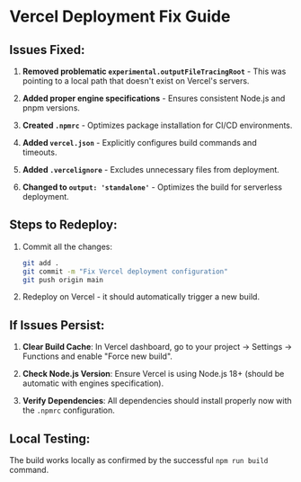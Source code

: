 # Vercel Deployment Fix Guide

## Issues Fixed:

1. **Removed problematic `experimental.outputFileTracingRoot`** - This was pointing to a local path that doesn't exist on Vercel's servers.

2. **Added proper engine specifications** - Ensures consistent Node.js and pnpm versions.

3. **Created `.npmrc`** - Optimizes package installation for CI/CD environments.

4. **Added `vercel.json`** - Explicitly configures build commands and timeouts.

5. **Added `.vercelignore`** - Excludes unnecessary files from deployment.

6. **Changed to `output: 'standalone'`** - Optimizes the build for serverless deployment.

## Steps to Redeploy:

1. Commit all the changes:
   ```bash
   git add .
   git commit -m "Fix Vercel deployment configuration"
   git push origin main
   ```

2. Redeploy on Vercel - it should automatically trigger a new build.

## If Issues Persist:

1. **Clear Build Cache**: In Vercel dashboard, go to your project → Settings → Functions and enable "Force new build".

2. **Check Node.js Version**: Ensure Vercel is using Node.js 18+ (should be automatic with engines specification).

3. **Verify Dependencies**: All dependencies should install properly now with the `.npmrc` configuration.

## Local Testing:
The build works locally as confirmed by the successful `npm run build` command.